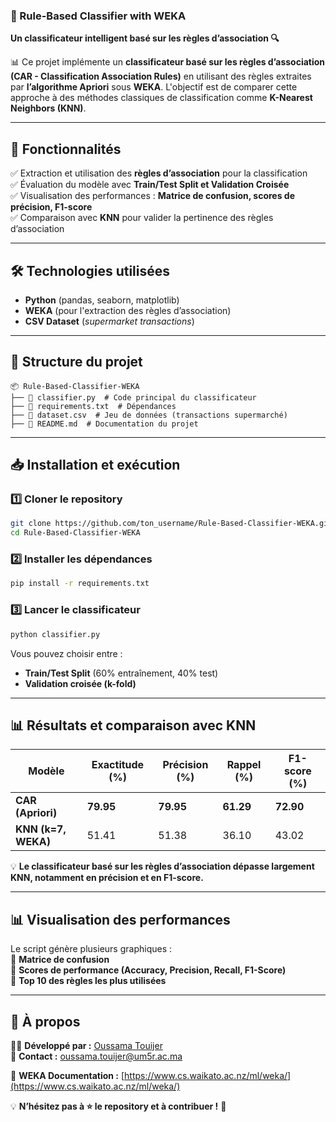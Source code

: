 ### **📌 Rule-Based Classifier with WEKA**  

**Un classificateur intelligent basé sur les règles d’association 🔍**  

📊 Ce projet implémente un **classificateur basé sur les règles d’association (CAR - Classification Association Rules)** en utilisant des règles extraites par **l’algorithme Apriori** sous **WEKA**. L'objectif est de comparer cette approche à des méthodes classiques de classification comme **K-Nearest Neighbors (KNN)**.  

---

## **🚀 Fonctionnalités**  
✅ Extraction et utilisation des **règles d’association** pour la classification  
✅ Évaluation du modèle avec **Train/Test Split et Validation Croisée**  
✅ Visualisation des performances : **Matrice de confusion, scores de précision, F1-score**  
✅ Comparaison avec **KNN** pour valider la pertinence des règles d’association  

---

## **🛠️ Technologies utilisées**  
- **Python** (pandas, seaborn, matplotlib)  
- **WEKA** (pour l'extraction des règles d’association)  
- **CSV Dataset** (*supermarket transactions*)  

---

## **📂 Structure du projet**  
```
📦 Rule-Based-Classifier-WEKA
├── 📄 classifier.py  # Code principal du classificateur
├── 📄 requirements.txt  # Dépendances
├── 📄 dataset.csv  # Jeu de données (transactions supermarché)
├── 📄 README.md  # Documentation du projet
```

---

## **📥 Installation et exécution**  

### **1️⃣ Cloner le repository**  
```bash
git clone https://github.com/ton_username/Rule-Based-Classifier-WEKA.git
cd Rule-Based-Classifier-WEKA
```

### **2️⃣ Installer les dépendances**  
```bash
pip install -r requirements.txt
```

### **3️⃣ Lancer le classificateur**  
```bash
python classifier.py
```

Vous pouvez choisir entre :  
- **Train/Test Split** (60% entraînement, 40% test)  
- **Validation croisée (k-fold)**  

---

## **📊 Résultats et comparaison avec KNN**  

| Modèle | Exactitude (%) | Précision (%) | Rappel (%) | F1-score (%) |  
|---------|--------------|-------------|----------|------------|  
| **CAR (Apriori)** | **79.95** | **79.95** | **61.29** | **72.90** |  
| **KNN (k=7, WEKA)** | 51.41 | 51.38 | 36.10 | 43.02 |  

💡 **Le classificateur basé sur les règles d’association dépasse largement KNN, notamment en précision et en F1-score.**  

---

## **📊 Visualisation des performances**  
Le script génère plusieurs graphiques :  
📌 **Matrice de confusion**  
📌 **Scores de performance (Accuracy, Precision, Recall, F1-Score)**  
📌 **Top 10 des règles les plus utilisées**  

---

## **📝 À propos**  
👨‍💻 **Développé par :** [Oussama Touijer](https://github.com/oussamavou)  
📧 **Contact :** oussama.touijer@um5r.ac.ma  

🔗 **WEKA Documentation :** [https://www.cs.waikato.ac.nz/ml/weka/](https://www.cs.waikato.ac.nz/ml/weka/)  

💡 **N’hésitez pas à ⭐ le repository et à contribuer !** 🚀
